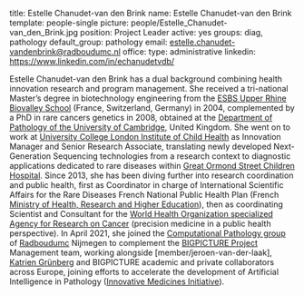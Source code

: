 title: Estelle Chanudet-van den Brink
name: Estelle Chanudet-van den Brink
template: people-single
picture: people/Estelle_Chanudet-van_den_Brink.jpg
position: Project Leader
active: yes
groups: diag, pathology
default_group: pathology
email: estelle.chanudet-vandenbrink@radboudumc.nl
office: 
type: administrative
linkedin: https://www.linkedin.com/in/echanudetvdb/

Estelle Chanudet-van den Brink has a dual background combining health innovation research and program management. She received a tri-national Master’s degree in biotechnology engineering from the [ESBS Upper Rhine Biovalley School](https://esbs.unistra.fr/en/school/a-word-from-the-director/) (France, Switzerland, Germany) in 2004, complemented by a PhD in rare cancers genetics in 2008, obtained at the [Department of Pathology of the University of Cambridge](https://www.path.cam.ac.uk/), United Kingdom. She went on to work at [University College London Institute of Child Health](https://www.ucl.ac.uk/child-health/) as Innovation Manager and Senior Research Associate, translating newly developed Next-Generation Sequencing technologies from a research context to diagnostic applications dedicated to rare diseases within [Great Ormond Street Children Hospital](https://www.gosh.nhs.uk/). Since 2013, she has been diving further into research coordination and public health, first as Coordinator in charge of International Scientific Affairs for the Rare Diseases French National Public Health Plan (French [Ministry of Health, Research and Higher Education](https://www.enseignementsup-recherche.gouv.fr/)), then as coordinating Scientist and Consultant for the [World Health Organization specialized Agency for Research on Cancer](https://www.who.int/about/iarc/en/) (precision medicine in a public health perspective). In April 2021, she joined the [Computational Pathology group](https://www.computationalpathologygroup.eu/) of [Radboudumc](https://www.radboudumc.nl/patientenzorg) Nijmegen to complement the [BIGPICTURE Project](https://www.imi.europa.eu/projects-results/project-factsheets/bigpicture) Management team, working alongside [member/jeroen-van-der-laak], [Katrien Grünberg](https://www.radboudumc.nl/personen/katrien-grunberg) and BIGPICTURE academic and private collaborators across Europe, joining efforts to accelerate the development of Artificial Intelligence in Pathology ([Innovative Medicines Initiative](https://www.imi.europa.eu/)).
